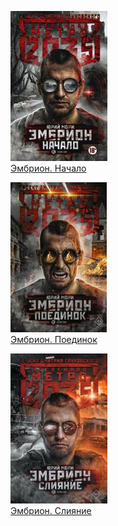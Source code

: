 ![](Эмбрион.%20Начало.jpg)  
[Эмбрион. Начало](Эмбрион.%20Начало.md)

![](Эмбрион.%20Поединок.jpg)  
[Эмбрион. Поединок](Эмбрион.%20Поединок.md)

![](Эмбрион.%20Слияние.jpg)  
[Эмбрион. Слияние](Эмбрион.%20Слияние.md)
